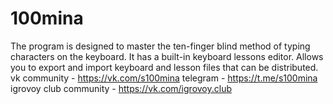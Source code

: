 # 100mina
The program is designed to master the ten-finger blind method of typing characters on the keyboard. It has a built-in keyboard lessons editor. Allows you to export and import keyboard and lesson files that can be distributed.
vk community - https://vk.com/s100mina
telegram - https://t.me/s100mina
igrovoy club community - https://vk.com/igrovoy.club
